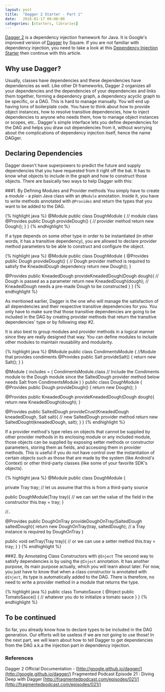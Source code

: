 ```yaml
---
layout: post
title:  "Dagger 2 Starter - Part 1"
date:   2016-01-17 00:00:00
categories: [starters, libraries]
---
```


[Dagger 2](http://google.github.io/dagger/) is a dependency injection framework for Java. It is Google's improved version of [Dagger](http://square.github.io/dagger/) by Square. If you are not familiar with dependency injection, you need to take a look at this [Dependency Injection Starter](http://androidnotes.github.io/starters/patterns/2016/01/16/dependency-injection-starter.html) then continue with this article.

## Why use Dagger?
Usually, classes have dependencies and these dependencies have dependencies as well. Like other DI frameworks, Dagger 2 organizes all your dependencies and the dependencies of your dependencies and links them together, forming a dependency graph, a dependency acyclic graph to be specific, or a DAG. This is hard to manage manually. You will end up having tons of boilerplate code. You have to think about how to provide object instances, how to resolve transitive dependencies, how to inject dependencies to anyone who needs them, how to manage object instances or scopes, etc.. Dagger's simple interface lets you define dependencies for the DAG and helps you draw out dependencies from it, without worrying about the complications of dependency injection itself, hence the name DAGger.

## Declaring Dependencies
Dagger doesn't have superpowers to predict the future and supply dependencies that you have requested from it right off the bat. It has to know what objects to include in the graph and how to construct those objects. There are basically two ways to help Dagger with this:

###1. By Defining Modules and Provider methods
You simply have to create a *module* - a plain Java class with an `@Module` annotation. Inside it, you have to write methods annotated with `@Provides` and return the types that you want to be added to the DAG.

{% highlight java %}
@Module
public class DoughModule { // module class
   @Provides
   public Dough provideDough() { // provider method
      return new Dough();
   }
}
{% endhighlight %}

If a type depends on some other type in order to be instantiated (in other words, it has a transitive dependency), you are allowed to declare provider method parameters to be able to construct and configure the object.

{% highlight java %}
@Module
public class DoughModule {
   @Provides
   public Dough provideDough() { // Dough provider method is required to satisfy the KneadedDough dependency
      return new Dough();
   }

   @Provides
   public KneadedDough provideKneadedDough(Dough dough){ // Dough is passed as a parameter
     return new KneadedDough(dough); // KneadedDough needs a pre-made Dough to be constructed
   }
}
{% endhighlight %}

As mentioned earlier, Dagger is the one who will manage the satisfaction of all dependencies and their respective transitive dependencies for you. You only have to make sure that those transitive dependencies are going to be included in the DAG by creating provider methods that return the transitive dependencies' type or by following step #2.

It is also best to group modules and provider methods in a logical manner since they are really designed that way. You can define modules to include other modules to maintain reusability and modularity.

{% highlight java %}
@Module
public class CondimentsModule {  //Module that provides condiments
  @Provides
  public Salt provideSalt() {
    return new Salt();
  }
}


@Module {
  includes = (
    CondimentsModule.class // Include the Condiments module to the Dough module since the SaltedDough provider method below needs Salt from CondimentsModule
  )
}
public class DoughModule {
  @Provides
  public Dough provideDough() {
     return new Dough();
  }

  @Provides
  public KneadedDough provideKneadedDough(Dough dough){
    return new KneadedDough(dough);
  }

  @Provides
  public SaltedDough provideCrust(KneadedDough kneadedDough, Salt salt){ // new SaltedDough provider method
    return new SaltedDought(kneadedDough, salt);
  }
}
{% endhighlight %}

If a provider method's type relies on objects that cannot be supplied by other provider methods in its enclosing module or any included module, those objects can be supplied by exposing setter methods or constructor parameters, storing them as fields, and accessing them in provider methods. This is useful if you do not have control over the instantiation of certain objects such as those that are made by the system (like Android's Context) or other third-party classes (like some of your favorite SDK's objects).

{% highlight java %}
@Module
public class DoughModule {

   private Tray tray; // let us assume that this is from a third-party source

   public DoughModule(Tray tray){ // we can set the value of the field in the constructor
     this.tray = tray;
   }

   //..

   @Provides
   public DoughOnTray provideDoughOnTray(SaltedDough saltedDough){
     return new DoughOnTray(tray, saltedDough); // a Tray instance is required by DoughOnTray
   }

   public void setTray(Tray tray){ // or we can use a setter method
     this.tray = tray;
   }
}
{% endhighlight %}

###2. By Annotating Class Constructors with `@Inject`
The second way to satisfy dependencies is by using the `@Inject` annotation. It has another purpose, its main purpose actually, which you will learn about later. For now, you just have to know that when a class constructor is annotated with `@Inject`, its type is automatically added to the DAG. There is therefore, no need to write a provider method in a module that returns the type.

{% highlight java %}
public class TomatoSauce {
  @Inject
  public TomatoSauce() {
    // whatever you do to initialize a tomato sauce
  }
}
{% endhighlight %}

## To be continued
So far, you already know how to declare types to be included in the DAG generation. Our efforts will be useless if we are not going to use those! In the next part, we will learn about how to tell Dagger to get dependencies from the DAG a.k.a the injection part in dependency injection.

### References
Dagger 2 Official Documentation - [http://google.github.io/dagger/](http://google.github.io/dagger/)
Fragmented Podcast Episode 21 : Diving Deep with Dagger [http://fragmentedpodcast.com/episodes/021/](http://fragmentedpodcast.com/episodes/021/)

